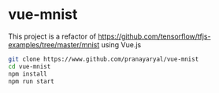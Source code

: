 # vue-mnist

This project is a refactor of https://github.com/tensorflow/tfjs-examples/tree/master/mnist using Vue.js

```sh
git clone https://www.github.com/pranayaryal/vue-mnist
cd vue-mnist
npm install
npm run start
```
